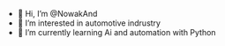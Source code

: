 - 👋 Hi, I’m @NowakAnd
- 👀 I’m interested in automotive indrustry
- 🌱 I’m currently learning Ai and automation with Python

<!---
NowakAnd/NowakAnd is a ✨ special ✨ repository because its `README.md` (this file) appears on your GitHub profile.
You can click the Preview link to take a look at your changes.
--->
